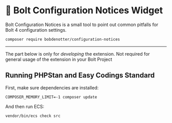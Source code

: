 # 📰 Bolt Configuration Notices Widget

Bolt Configuration Notices is a small tool to point out common pitfalls for 
Bolt 4 configuration settings.

```bash
composer require bobdenotter/configuration-notices 
```

-------

The part below is only for _developing_ the extension. Not required for general
usage of the extension in your Bolt Project

## Running PHPStan and Easy Codings Standard

First, make sure dependencies are installed:

```
COMPOSER_MEMORY_LIMIT=-1 composer update
```

And then run ECS:

```
vendor/bin/ecs check src
```
